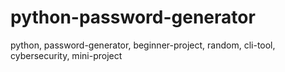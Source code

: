 # python-password-generator
python, password-generator, beginner-project, random, cli-tool, cybersecurity, mini-project

